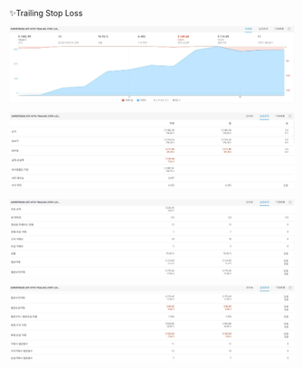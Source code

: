 
✨Trailing Stop Loss 


![DATATYPE](./screenshot/Trailing_Stop_Loss.JPG)



![DATATYPE](./screenshot/성과요약.JPG)



![DATATYPE](./screenshot/성과요약2.JPG)



![DATATYPE](./screenshot/성과요약3.JPG)
